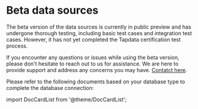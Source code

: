 # Beta data sources

The beta version of the data sources is currently in public preview and has undergone thorough testing, including basic test cases and integration test cases. However, it has not yet completed the Tapdata certification test process. 

If you encounter any questions or issues while using the beta version, please don't hesitate to reach out to us for assistance. We are here to provide support and address any concerns you may have. [Contatct here](mailto:team@tapdata.io).



Please refer to the following documents based on your database type to complete the database connection:

import DocCardList from '@theme/DocCardList';

<DocCardList />
